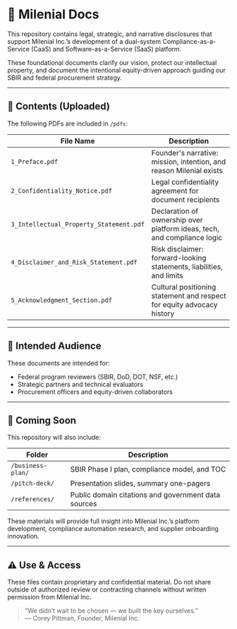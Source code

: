 # 📂 Milenial Docs

This repository contains legal, strategic, and narrative disclosures that support Milenial Inc.’s development of a dual-system Compliance-as-a-Service (CaaS) and Software-as-a-Service (SaaS) platform.

These foundational documents clarify our vision, protect our intellectual property, and document the intentional equity-driven approach guiding our SBIR and federal procurement strategy.

---

## 🧾 Contents (Uploaded)

The following PDFs are included in `/pdfs`:

| File Name                             | Description                                                                 |
|--------------------------------------|-----------------------------------------------------------------------------|
| `1_Preface.pdf`                      | Founder's narrative: mission, intention, and reason Milenial exists        |
| `2_Confidentiality_Notice.pdf`       | Legal confidentiality agreement for document recipients                    |
| `3_Intellectual_Property_Statement.pdf` | Declaration of ownership over platform ideas, tech, and compliance logic |
| `4_Disclaimer_and_Risk_Statement.pdf` | Risk disclaimer: forward-looking statements, liabilities, and limits       |
| `5_Acknowledgment_Section.pdf`       | Cultural positioning statement and respect for equity advocacy history     |

---

## 📌 Intended Audience

These documents are intended for:
- Federal program reviewers (SBIR, DoD, DOT, NSF, etc.)
- Strategic partners and technical evaluators
- Procurement officers and equity-driven collaborators

---

## 🚧 Coming Soon

This repository will also include:

| Folder             | Description                                           |
|--------------------|-------------------------------------------------------|
| `/business-plan/`  | SBIR Phase I plan, compliance model, and TOC         |
| `/pitch-deck/`     | Presentation slides, summary one-pagers              |
| `/references/`     | Public domain citations and government data sources  |

These materials will provide full insight into Milenial Inc.’s platform development, compliance automation research, and supplier onboarding innovation.

---

## ⚠️ Use & Access

These files contain proprietary and confidential material. Do not share outside of authorized review or contracting channels without written permission from Milenial Inc.

> “We didn’t wait to be chosen — we built the key ourselves.”  
> — Corey Pittman, Founder, Milenial Inc.

